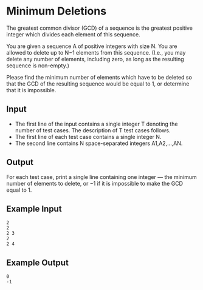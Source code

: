 # Minimum Deletions

The greatest common divisor (GCD) of a sequence is the greatest positive integer which divides each element of this sequence.

You are given a sequence A of positive integers with size N. You are allowed to delete up to N−1 elements from this sequence. (I.e., you may delete any number of elements, including zero, as long as the resulting sequence is non-empty.)

Please find the minimum number of elements which have to be deleted so that the GCD of the resulting sequence would be equal to 1, or determine that it is impossible.

## Input

- The first line of the input contains a single integer T denoting the number of test cases. The description of T test cases follows.
- The first line of each test case contains a single integer N.
- The second line contains N space-separated integers A1,A2,…,AN.

## Output

For each test case, print a single line containing one integer — the minimum number of elements to delete, or −1 if it is impossible to make the GCD equal to 1.

## Example Input

```
2
2
2 3
2
2 4
```

## Example Output

```
0
-1
```
